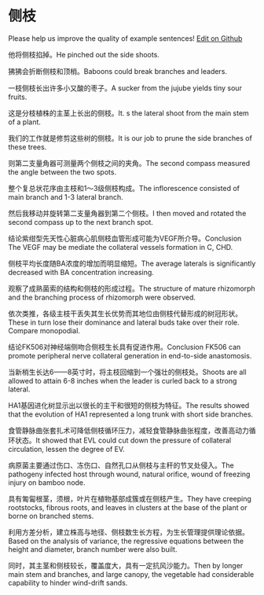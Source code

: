 # 侧枝

Please help us improve the quality of example sentences! [Edit on Github](https://github.com/jiyushe/jiyu-example-sentence-source/blob/main/chinese/cezhi.md)

<p><span class="chinese">他将侧枝掐掉。</span><span class="english">He pinched out the side shoots.</span></p>

<p><span class="chinese">狒狒会折断侧枝和顶梢。</span><span class="english">Baboons could break branches and leaders.</span></p>

<p><span class="chinese">一枝侧枝长出许多小又酸的枣子。</span><span class="english">A sucker from the jujube yields tiny sour fruits.</span></p>

<p><span class="chinese">这是分枝植株的主茎上长出的侧枝。</span><span class="english">It. s the lateral shoot from the main stem of a plant.</span></p>

<p><span class="chinese">我们的工作就是修剪这些树的侧枝。</span><span class="english">It is our job to prune the side branches of these trees.</span></p>

<p><span class="chinese">则第二支量角器可测量两个侧枝之间的夹角。</span><span class="english">The second compass measured the angle between the two spots.</span></p>

<p><span class="chinese">整个复总状花序由主枝和1～3级侧枝构成。</span><span class="english">The inflorescence consisted of main branch and 1-3 lateral branch.</span></p>

<p><span class="chinese">然后我移动并旋转第二支量角器到第二个侧枝。</span><span class="english">I then moved and rotated the second compass up to the next branch spot.</span></p>

<p><span class="chinese">结论紫绀型先天性心脏病心肌侧枝血管形成可能为VEGF所介导。</span><span class="english">Conclusion The VEGF may be mediate the collateral vessels formation in C, CHD.</span></p>

<p><span class="chinese">侧枝平均长度随BA浓度的增加而明显缩短。</span><span class="english">The average laterals is significantly decreased with BA concentration increasing.</span></p>

<p><span class="chinese">观察了成熟菌索的结构和侧枝的形成过程。</span><span class="english">The structure of mature rhizomorph and the branching process of rhizomorph were observed.</span></p>

<p><span class="chinese">依次类推，各级主枝干丢失其生长优势而其地位由侧枝代替形成的树冠形状。</span><span class="english">These in turn lose their dominance and lateral buds take over their role. Compare monopodial.</span></p>

<p><span class="chinese">结论FK506对神经端侧吻合侧枝生长具有促进作用。</span><span class="english">Conclusion FK506 can promote peripheral nerve collateral generation in end-to-side anastomosis.</span></p>

<p><span class="chinese">当新梢生长达6——8英寸时，将主枝回缩到一个强壮的侧枝处。</span><span class="english">Shoots are all allowed to attain 6-8 inches when the leader is curled back to a strong lateral.</span></p>

<p><span class="chinese">HA1基因进化树显示出以很长的主干和很短的侧枝为特征。</span><span class="english">The results showed that the evolution of HA1 represented a long trunk with short side branches.</span></p>

<p><span class="chinese">食管静脉曲张套扎术可降低侧枝循环压力，减轻食管静脉曲张程度，改善高动力循环状态。</span><span class="english">It showed that EVL could cut down the pressure of collateral circulation, lessen the degree of EV.</span></p>

<p><span class="chinese">病原菌主要通过伤口、冻伤口、自然孔口从侧枝与主秆的节叉处侵入。</span><span class="english">The pathogeny infected host through wound, natural orifice, wound of freezing injury on bamboo node.</span></p>

<p><span class="chinese">具有匍匐根茎，须根，叶片在植物基部成簇或在侧枝产生。</span><span class="english">They have creeping rootstocks, fibrous roots, and leaves in clusters at the base of the plant or borne on branched stems.</span></p>

<p><span class="chinese">利用方差分析，建立株高与地径、侧枝数生长方程，为生长管理提供理论依据。</span><span class="english">Based on the analysis of variance, the regressive equations between the height and diameter, branch number were also built.</span></p>

<p><span class="chinese">同时，其主茎和侧枝较长，覆盖度大，具有一定抗风沙能力。</span><span class="english">Then by longer main stem and branches, and large canopy, the vegetable had considerable capability to hinder wind-drift sands.</span></p>

